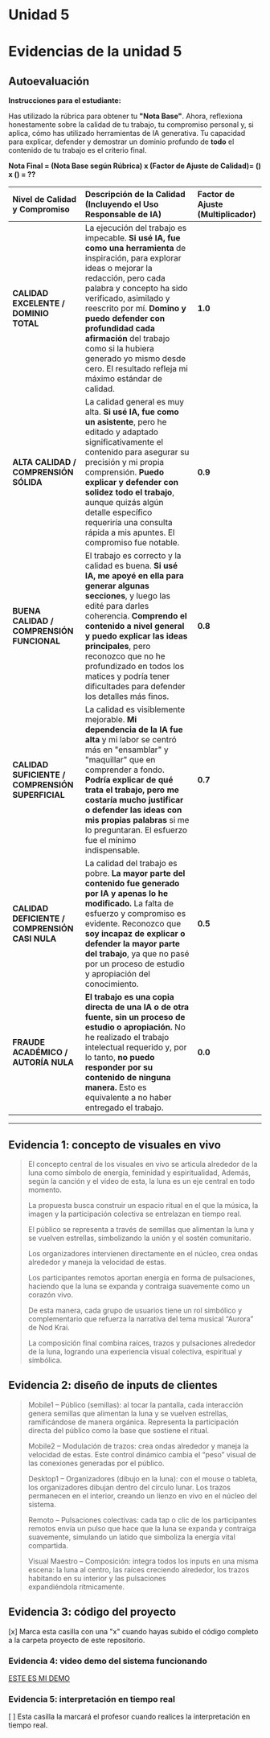 # Unidad 5
# Evidencias de la unidad 5

## **Autoevaluación**

**Instrucciones para el estudiante:**

Has utilizado la rúbrica para obtener tu **"Nota Base"**. Ahora, reflexiona honestamente sobre la calidad de tu trabajo, tu compromiso personal y, si aplica, cómo has utilizado herramientas de IA generativa. Tu capacidad para explicar, defender y demostrar un dominio profundo de **todo** el contenido de tu trabajo es el criterio final.

**Nota Final = (Nota Base según Rúbrica) x (Factor de Ajuste de Calidad)= () x () = ??**

| Nivel de Calidad y Compromiso | Descripción de la Calidad (Incluyendo el Uso Responsable de IA) | Factor de Ajuste (Multiplicador) |
| :--- | :--- | :--- |
| **CALIDAD EXCELENTE / DOMINIO TOTAL** | La ejecución del trabajo es impecable. **Si usé IA, fue como una herramienta** de inspiración, para explorar ideas o mejorar la redacción, pero cada palabra y concepto ha sido verificado, asimilado y reescrito por mí. **Domino y puedo defender con profundidad cada afirmación** del trabajo como si la hubiera generado yo mismo desde cero. El resultado refleja mi máximo estándar de calidad. | **1.0** |
| **ALTA CALIDAD / COMPRENSIÓN SÓLIDA** | La calidad general es muy alta. **Si usé IA, fue como un asistente**, pero he editado y adaptado significativamente el contenido para asegurar su precisión y mi propia comprensión. **Puedo explicar y defender con solidez todo el trabajo**, aunque quizás algún detalle específico requeriría una consulta rápida a mis apuntes. El compromiso fue notable. | **0.9** |
| **BUENA CALIDAD / COMPRENSIÓN FUNCIONAL** | El trabajo es correcto y la calidad es buena. **Si usé IA, me apoyé en ella para generar algunas secciones**, y luego las edité para darles coherencia. **Comprendo el contenido a nivel general y puedo explicar las ideas principales**, pero reconozco que no he profundizado en todos los matices y podría tener dificultades para defender los detalles más finos. | **0.8** |
| **CALIDAD SUFICIENTE / COMPRENSIÓN SUPERFICIAL** | La calidad es visiblemente mejorable. **Mi dependencia de la IA fue alta** y mi labor se centró más en "ensamblar" y "maquillar" que en comprender a fondo. **Podría explicar de qué trata el trabajo, pero me costaría mucho justificar o defender las ideas con mis propias palabras** si me lo preguntaran. El esfuerzo fue el mínimo indispensable. | **0.7** |
| **CALIDAD DEFICIENTE / COMPRENSIÓN CASI NULA** | La calidad del trabajo es pobre. **La mayor parte del contenido fue generado por IA y apenas lo he modificado.** La falta de esfuerzo y compromiso es evidente. Reconozco que **soy incapaz de explicar o defender la mayor parte del trabajo**, ya que no pasé por un proceso de estudio y apropiación del conocimiento. | **0.5** |
| **FRAUDE ACADÉMICO / AUTORÍA NULA** | **El trabajo es una copia directa de una IA o de otra fuente, sin un proceso de estudio o apropiación.** No he realizado el trabajo intelectual requerido y, por lo tanto, **no puedo responder por su contenido de ninguna manera.** Esto es equivalente a no haber entregado el trabajo. | **0.0** |

---

## Evidencia 1: concepto de visuales en vivo

> El concepto central de los visuales en vivo se articula alrededor de la luna como símbolo de energía, feminidad y espiritualidad, Además, según la canción y el video de esta, la luna es un eje central en todo momento.
> 
> La propuesta busca construir un espacio ritual en el que la música, la imagen y la participación colectiva se entrelazan en tiempo real.
> 
> El público se representa a través de semillas que alimentan la luna y se vuelven estrellas, simbolizando la unión y el sostén comunitario.
>
> Los organizadores intervienen directamente en el núcleo, crea ondas alrededor y maneja la velocidad de estas.
>
> Los participantes remotos aportan energía en forma de pulsaciones, haciendo que la luna se expanda y contraiga suavemente como un corazón vivo.
>
> De esta manera, cada grupo de usuarios tiene un rol simbólico y complementario que refuerza la narrativa del tema musical “Aurora” de Nod Krai.
>
> La composición final combina raíces, trazos y pulsaciones alrededor de la luna, logrando una experiencia visual colectiva, espiritual y simbólica.



## Evidencia 2: diseño de inputs de clientes

> Mobile1 – Público (semillas): al tocar la pantalla, cada interacción genera semillas que alimentan la luna y se vuelven estrellas, ramificándose de manera orgánica. Representa la participación directa del público como la base que sostiene el ritual.
> 
> Mobile2 – Modulación de trazos: crea ondas alrededor y maneja la velocidad de estas. Este control dinámico cambia el “peso” visual de las conexiones generadas por el público.
>
> Desktop1 – Organizadores (dibujo en la luna): con el mouse o tableta, los organizadores dibujan dentro del círculo lunar. Los trazos permanecen en el interior, creando un lienzo en vivo en el núcleo del sistema.
>
> Remoto – Pulsaciones colectivas: cada tap o clic de los participantes remotos envía un pulso que hace que la luna se expanda y contraiga suavemente, simulando un latido que simboliza la energía vital compartida.
>
> Visual Maestro – Composición: integra todos los inputs en una misma escena: la luna al centro, las raíces creciendo alrededor, los trazos habitando en su interior y las pulsaciones expandiéndola rítmicamente.

## Evidencia 3: código del proyecto

[x] Marca esta casilla con una "x" cuando hayas subido el código completo a la carpeta proyecto 
de este repositorio.

### Evidencia 4: video demo del sistema funcionando

[ESTE ES MI DEMO](https://youtu.be/efBu5EyiBPE)


### Evidencia 5: interpretación en tiempo real

[ ] Esta casilla la marcará el profesor cuando realices la interpretación en tiempo real.





